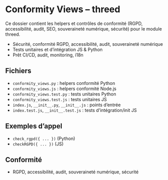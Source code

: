 # Conformity Views – threed

Ce dossier contient les helpers et contrôles de conformité (RGPD, accessibilité, audit, SEO, souveraineté numérique, sécurité) pour le module threed.

- Sécurité, conformité RGPD, accessibilité, audit, souveraineté numérique
- Tests unitaires et d’intégration JS & Python
- Prêt CI/CD, audit, monitoring, i18n

## Fichiers
- `conformity_views.py` : helpers conformité Python
- `conformity_views.js` : helpers conformité Node.js
- `conformity_views.test.py` : tests unitaires Python
- `conformity_views.test.js` : tests unitaires JS
- `index.js`, `__init__.py`, `__init__.js` : points d’entrée
- `index.test.js`, `__init__.test.js` : tests d’intégration/init JS

## Exemples d’appel
- `check_rgpd({ ... })` (Python)
- `checkRGPD({ ... })` (JS)

## Conformité
- RGPD, accessibilité, audit, souveraineté numérique, sécurité
